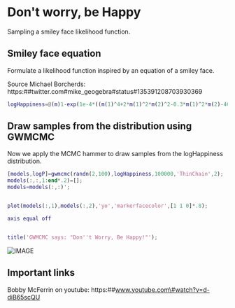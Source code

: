 Don't worry, be Happy
=======================================

Sampling a smiley face likelihood function.



Smiley face equation
----------------------------------------------------------

Formulate a likelihood function inspired by an equation of a smiley face.

Source Michael Borcherds: https:\#\#twitter.com\#mike_geogebra\#status\#135391208703930369

```matlab
logHappiness=@(m)1-exp(1e-4*((m(1)^4+2*m(1)^2*m(2)^2-0.3*m(1)^2*m(2)-40.75*m(1)^2+m(2)^4-m(2)^3-40.75*m(2)^2+25*m(2)+393.75)*((m(1)+3)^2+(m(2)-7)^2-1)*((m(1)-3)^2+(m(2)-7)^2-1)*(m(1)^2+(m(2)-2)^2-64)));
```


Draw samples from the distribution using GWMCMC
----------------------------------------------------------

Now we apply the MCMC hammer to draw samples from the logHappiness distribution.

```matlab
[models,logP]=gwmcmc(randn(2,100),logHappiness,100000,'ThinChain',2);
models(:,:,1:end*.2)=[];
models=models(:,:)';


plot(models(:,1),models(:,2),'yo','markerfacecolor',[1 1 0]*.8);

axis equal off


title('GWMCMC says: "Don''t Worry, Be Happy!"');
```

![IMAGE](ex_behappy_01.png)


Important links
----------------------------------------------------------

Bobby McFerrin on youtube: https:\#\#www.youtube.com\#watch?v=d-diB65scQU

